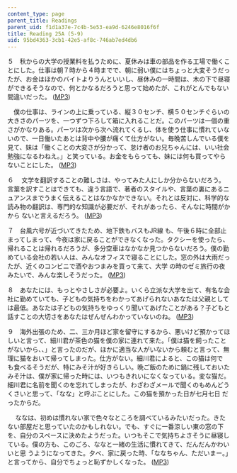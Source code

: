 ```yaml
---
content_type: page
parent_title: Readings
parent_uid: f1d1a37e-7c4b-5e53-ea9d-6246e8016f6f
title: Reading 25A (5-9)
uid: 95bd4363-3cb1-42e5-af8c-746ab7ed4db6
---
```


５　秋からの大学の授業料を払うために、夏休みは車の部品を作る工場で働くことにした。仕事は朝７時から４時までで、朝に弱い僕にはちょっと大変そうだったが、お金はほかのバイトよりうんといいし、昼休みの一時間は、木の下で昼寝ができるそうなので、何とかなるだろうと思って始めたが、これがとんでもない 間違いだった。 ([MP3](/ans7870/21f/21f.505/f05/audio/Lesson25A-5.1.mp3))

　僕の仕事は、ラインの上に乗っている、縦３０センチ、横５０センチぐらいの大きさのパーツを、一つずつ下ろして箱に入れることだ。このパーツは一個の重さがかなりある。パーツは次から次へ流れてくるし、体を使う仕事に慣れていないので、一日働いたあとは背中や腰が痛くて仕方がない。毎晩苦しんでいる僕を 見て、妹は「働くことの大変さが分かって、怠け者のお兄ちゃんには、いい社会勉強になるわねえ。」と笑っている。お金をもらっても、妹には何も買ってやらないことにした。 ([MP3](/ans7870/21f/21f.505/f05/audio/Lesson25A-5.2.mp3))

６ 　文学を翻訳することの難しさは、やってみた人にしか分からないだろう。言葉を訳すことはできても、違う言語で、著者のスタイルや、言葉の裏にあるニュアンスまでうまく伝えることはなかなかできない。それとは反対に、科学的な読み物の翻訳は、専門的な知識が必要だが、それがあったら、そんなに時間がかから ないと言えるだろう。 ([MP3](/ans7870/21f/21f.505/f05/audio/Lesson25A-6.mp3))

７　台風六号が近づいてきたため、地下鉄もバスもJR線 も、午後６時に全部止まってしまって、今夜は家に戻ることができなくなった。タクシーを使ったら、帰れることは帰れるだろうが、多分空車はなかなか見つからないだろう。僕の勤めている会社の若い人は、みんなオフィスで寝ることにした。窓の外は大雨だったが、近くのコンビニで酒やおつまみを買って来て、大学 の時のゼミ旅行の夜みたいで、みんな楽しそうだった。 ([MP3](/ans7870/21f/21f.505/f05/audio/Lesson25A-7.mp3))

８　あなたには、もっとやさしさが必要よ。いくら立派な大学を出て、有名な会社に勤めていても、子どもの気持ちをわかってあげられないあなたは父親としては最低。あなたは子どもの気持ちをゆっくり聞いてあげたことがある？子どもと話すことの大切さをあなたはぜんぜんわかっていないのね。 ([MP3](/ans7870/21f/21f.505/f05/audio/Lesson25A-8.mp3))

９　海外出張のため、二、三か月ほど家を留守にするから、悪いけど預かってほしいと言って、細川君が茶色の猫を僕の家に連れて来た。「僕は猫を飼ったことがないから、、」と言ったのだが、ほかに適当な人がいないから頼むと言って、無理に猫をおいて帰ってしまった。仕方がない。細川君によると、この猫は何で も食べるそうだが、特にみそ汁が好きらしい。晩ご飯のために鍋に残しておいたみそ汁は、僕が家に帰った時には、いつもきれいになくなっている。変な猫だ。細川君に名前を聞くのを忘れてしまったが、わざわざメールで聞くのもめんどうくさいと思って、「なな」と呼ぶことにした。この猫を預かった日が七月七日 だったからだ。

　 ななは、初めは慣れない家で色々なところを調べているみたいだった。きたない部屋だと思っていたのかもしれない。でも、すぐに一番涼しい東の窓の下を、自分のスペースに決めたようだった。いつもそこで気持ちよさそうに昼寝している。僕の方も、このごろ、ななと一緒の生活に慣れてきて、だんだんかわいいと思 うようになってきた。夕べ、家に戻った時、「ななちゃん、ただいまー。」と言ってから、自分でちょっと恥ずかしくなった。 ([MP3](/ans7870/21f/21f.505/f05/audio/Lesson25A-9.mp3))